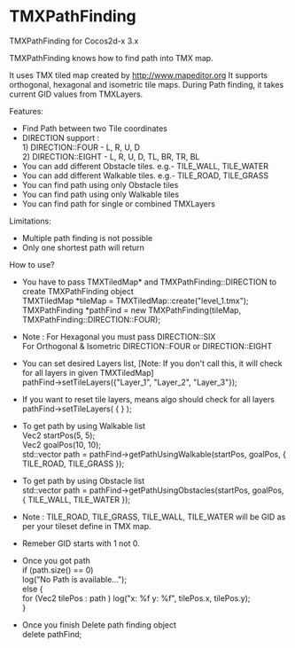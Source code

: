 # TMXPathFinding
TMXPathFinding for Cocos2d-x 3.x

TMXPathFinding knows how to find path into TMX map.

It uses TMX tiled map created by http://www.mapeditor.org
It supports orthogonal, hexagonal and isometric tile maps.
During Path finding, it takes current GID values from TMXLayers.
 
Features:
 - Find Path between two Tile coordinates
 - DIRECTION support :<br />
		1) DIRECTION::FOUR  - L, R, U, D<br />
		2) DIRECTION::EIGHT - L, R, U, D, TL, BR, TR, BL
 - You can add different Obstacle tiles.		e.g.- TILE_WALL, TILE_WATER
 - You can add different Walkable tiles.		e.g.- TILE_ROAD, TILE_GRASS
 - You can find path using only Obstacle tiles
 - You can find path using only Walkable tiles
 - You can find path for single or combined TMXLayers
 
Limitations:
 - Multiple path finding is not possible
 - Only one shortest path will return
 
How to use?
 - You have to pass TMXTiledMap* and TMXPathFinding::DIRECTION to create TMXPathFinding object<br />
		TMXTiledMap *tileMap = TMXTiledMap::create("level_1.tmx"); <br /> 
		TMXPathFinding *pathFind = new TMXPathFinding(tileMap, TMXPathFinding::DIRECTION::FOUR);
 - Note : For Hexagonal you must pass DIRECTION::SIX<br />
			For Orthogonal & Isometric DIRECTION::FOUR or DIRECTION::EIGHT
 
 - You can set desired Layers list, [Note: If you don't call this, it will check for all layers in given TMXTiledMap]<br />
		pathFind->setTileLayers({"Layer_1", "Layer_2", "Layer_3"});
 - If you want to reset tile layers, means algo should check for all layers<br />
		pathFind->setTileLayers( { } );
 
 - To get path by using Walkable list<br />
		Vec2 startPos(5, 5);<br />
		Vec2 goalPos(10, 10);<br />
		std::vector<Vec2> path = pathFind->getPathUsingWalkable(startPos, goalPos, { TILE_ROAD, TILE_GRASS });
 
 - To get path by using Obstacle list<br />
		std::vector<Vec2> path = pathFind->getPathUsingObstacles(startPos, goalPos, { TILE_WALL, TILE_WATER });
 
 - Note : TILE_ROAD, TILE_GRASS, TILE_WALL, TILE_WATER will be GID as per your tileset define in TMX map.<br />
 - Remeber GID starts with 1 not 0.<br />
 
 - Once you got path  
 if (path.size() == 0)  
		log("No Path is available...");  
 else {  
		for (Vec2 tilePos : path )
			log("x: %f  y: %f", tilePos.x, tilePos.y);  
 }  
 
 - Once you finish Delete path finding object  
		delete pathFind;
 
